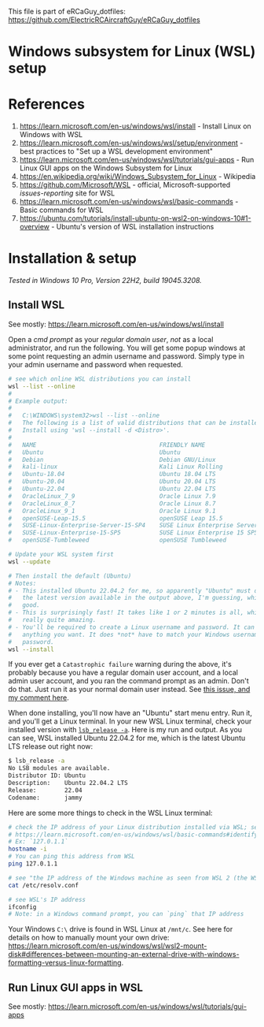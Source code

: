 This file is part of eRCaGuy_dotfiles: https://github.com/ElectricRCAircraftGuy/eRCaGuy_dotfiles


# Windows subsystem for Linux (WSL) setup


# References

1. https://learn.microsoft.com/en-us/windows/wsl/install - Install Linux on Windows with WSL
1. https://learn.microsoft.com/en-us/windows/wsl/setup/environment - best practices to "Set up a WSL development environment"
1. https://learn.microsoft.com/en-us/windows/wsl/tutorials/gui-apps - Run Linux GUI apps on the Windows Subsystem for Linux
1. https://en.wikipedia.org/wiki/Windows_Subsystem_for_Linux - Wikipedia
1. https://github.com/Microsoft/WSL - official, Microsoft-supported *issues-reporting* site for WSL
1. https://learn.microsoft.com/en-us/windows/wsl/basic-commands - Basic commands for WSL
1. https://ubuntu.com/tutorials/install-ubuntu-on-wsl2-on-windows-10#1-overview - Ubuntu's version of WSL installation instructions


# Installation & setup

_Tested in Windows 10 Pro, Version 22H2, build 19045.3208._


## Install WSL

See mostly: https://learn.microsoft.com/en-us/windows/wsl/install

Open a _cmd prompt_ as your _regular domain user_, *not* as a local administrator, and run the following. You will get some popup windows at some point requesting an admin username and password. Simply type in your admin username and password when requested. 

```bash
# see which online WSL distributions you can install
wsl --list --online
#
# Example output:
#
#   C:\WINDOWS\system32>wsl --list --online
#   The following is a list of valid distributions that can be installed.
#   Install using 'wsl --install -d <Distro>'.
#   
#   NAME                                   FRIENDLY NAME
#   Ubuntu                                 Ubuntu
#   Debian                                 Debian GNU/Linux
#   kali-linux                             Kali Linux Rolling
#   Ubuntu-18.04                           Ubuntu 18.04 LTS
#   Ubuntu-20.04                           Ubuntu 20.04 LTS
#   Ubuntu-22.04                           Ubuntu 22.04 LTS
#   OracleLinux_7_9                        Oracle Linux 7.9
#   OracleLinux_8_7                        Oracle Linux 8.7
#   OracleLinux_9_1                        Oracle Linux 9.1
#   openSUSE-Leap-15.5                     openSUSE Leap 15.5
#   SUSE-Linux-Enterprise-Server-15-SP4    SUSE Linux Enterprise Server 15 SP4
#   SUSE-Linux-Enterprise-15-SP5           SUSE Linux Enterprise 15 SP5
#   openSUSE-Tumbleweed                    openSUSE Tumbleweed

# Update your WSL system first
wsl --update

# Then install the default (Ubuntu)
# Notes: 
# - This installed Ubuntu 22.04.2 for me, so apparently "Ubuntu" must default to
#   the latest version available in the output above, I'm guessing, which is
#   good.
# - This is surprisingly fast! It takes like 1 or 2 minutes is all, which is
#   really quite amazing. 
# - You'll be required to create a Linux username and password. It can be
#   anything you want. It does *not* have to match your Windows username or
#   password.
wsl --install
```

If you ever get a `Catastrophic failure` warning during the above, it's probably because you have a regular domain user account, and a local admin user account, and you ran the command prompt as an admin. Don't do that. Just run it as your normal domain user instead. See [this issue, and my comment here](https://github.com/microsoft/WSL/issues/9420#issuecomment-1670527539). 

When done installing, you'll now have an "Ubuntu" start menu entry. Run it, and you'll get a Linux terminal. In your new WSL Linux terminal, check your installed version with [`lsb_release -a`](https://linuxize.com/post/how-to-check-your-ubuntu-version/). Here is my run and output. As you can see, WSL installed Ubuntu 22.04.2 for me, which is the latest Ubuntu LTS release out right now:

```bash
$ lsb_release -a
No LSB modules are available.
Distributor ID: Ubuntu
Description:    Ubuntu 22.04.2 LTS
Release:        22.04
Codename:       jammy
```

Here are some more things to check in the WSL Linux terminal:

```bash
# check the IP address of your Linux distribution installed via WSL; see:
# https://learn.microsoft.com/en-us/windows/wsl/basic-commands#identify-ip-address
# Ex: `127.0.1.1`
hostname -i
# You can ping this address from WSL
ping 127.0.1.1

# see "the IP address of the Windows machine as seen from WSL 2 (the WSL 2 VM)"
cat /etc/resolv.conf

# see WSL's IP address
ifconfig
# Note: in a Windows command prompt, you can `ping` that IP address
```

Your Windows `C:\` drive is found in WSL Linux at `/mnt/c`. See here for details on how to manually mount your own drive: https://learn.microsoft.com/en-us/windows/wsl/wsl2-mount-disk#differences-between-mounting-an-external-drive-with-windows-formatting-versus-linux-formatting. 


## Run Linux GUI apps in WSL

See mostly: https://learn.microsoft.com/en-us/windows/wsl/tutorials/gui-apps
